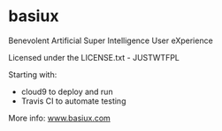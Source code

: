 # basiux
Benevolent Artificial Super Intelligence User eXperience

Licensed under the LICENSE.txt - JUSTWTFPL

Starting with:
- cloud9 to deploy and run
- Travis CI to automate testing

More info: www.basiux.com
